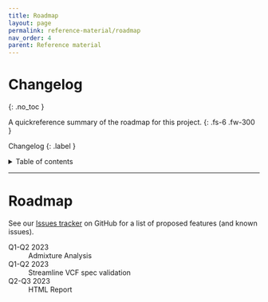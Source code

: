 ```yaml
---
title: Roadmap
layout: page
permalink: reference-material/roadmap
nav_order: 4
parent: Reference material
---
```


# Changelog
{: .no_toc }

A quickreference summary of the roadmap for this project.
{: .fs-6 .fw-300 }

Changelog
{: .label }

<details markdown="block">
  <summary>
    Table of contents
  </summary>
  {: .text-delta }
1. TOC
{:toc}
</details>

---

# Roadmap
See our [Issues tracker](https://github.com/Tuks-ICMM/Population-Structure-Workflow/issues) on GitHub for a list of proposed features (and known issues).

<dl>
    <dt>Q1-Q2 2023</dt>
    <dd>Admixture Analysis</dd>
    <dt>Q1-Q2 2023</dt>
    <dd>Streamline VCF spec validation</dd>
    <dt>Q2-Q3 2023</dt>
    <dd>HTML Report</dd>
</dl>
